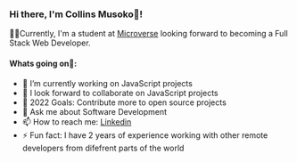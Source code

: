 ### Hi there, I'm Collins Musoko👋!

👨‍💻Currently, I'm a student at [Microverse](https://www.microverse.org/) looking forward to becoming a Full Stack Web Developer.

#### Whats going on🙌:

- 🔭 I’m currently working on JavaScript projects
- 👯 I look forward to collaborate on JavaScript projects
- 🎁 2022 Goals: Contribute more to open source projects
- 💬 Ask me about Software Development
- 📫 How to reach me: [Linkedin](https://www.linkedin.com/in/collins-musoko-864881120/)
- ⚡ Fun fact: I have 2 years of experience working with other remote developers from difefrent parts of the world
